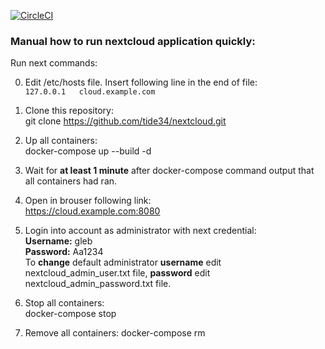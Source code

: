 [![CircleCI](https://circleci.com/gh/tide34/nextcloud.svg?style=svg)](https://app.circleci.com/pipelines/github/tide34/nextcloud)

### Manual how to run nextcloud application quickly:  
  
Run next commands:  
  
0) Edit /etc/hosts file. Insert following line in the end of file:  
   `127.0.0.1	cloud.example.com`
    
1) Clone this repository:  
   git clone https://github.com/tide34/nextcloud.git  
  
2) Up all containers:  
   docker-compose up --build -d  
  
3) Wait for **at least 1 minute** after docker-compose command output that all containers had ran.  
  
4) Open in brouser following link:  
   https://cloud.example.com:8080  
  
5) Login into account as administrator with next credential:  
   **Username:** gleb  
   **Password:** Aa1234   
   To **change** default administrator **username** edit nextcloud_admin_user.txt file, **password** edit nextcloud_admin_password.txt file.  
  
6) Stop all containers:  
   docker-compose stop  
  
7) Remove all containers:
   docker-compose rm  
